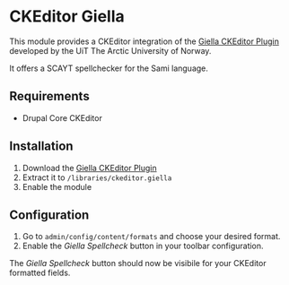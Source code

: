 # CKEditor Giella

This module provides a CKEditor integration of the
[Giella CKEditor Plugin](https://github.com/divvun/ckeditor-plugin-giella-scayt) 
developed by the UiT The Arctic University of Norway.

It offers a SCAYT spellchecker for the Sami language.

## Requirements

* Drupal Core CKEditor

## Installation

1. Download the [Giella CKEditor Plugin](https://github.com/divvun/ckeditor-plugin-giella-scayt)
2. Extract it to `/libraries/ckeditor.giella`
3. Enable the module

## Configuration

1. Go to `admin/config/content/formats` and choose your desired format.
2. Enable the *Giella Spellcheck* button in your toolbar configuration.

The *Giella Spellcheck* button should now be visibile for your CKEditor 
formatted fields.
